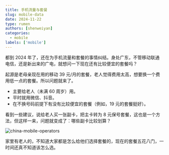 ```yaml
---
title: 手机流量与套餐
slug: mobile-data
date: 2024-11-22
type: rumen
authors: [shenweiyan]
categories: 
  - mobile 
labels: ['mobile']
---
```


都到 2024 年了，还在为手机流量和套餐的事情纠结。身处广东，不管移动联通电信，还是新出来的广电，就想问一下现在还有比较便宜的套餐吗？

<!-- more -->

起源是老母亲现在用的移动 39 元/月的套餐，老人觉得费用太高，想要换一个费用低一点的套餐。所以问题就来了。

- 主要给老人（未满 60 周岁）用。
- 平时就用微信、抖音。
- 在不换号码前提下有没有比较便宜的套餐（例如，19 元的套餐挺好）。

看到一些建议，说给老人买一张副卡，把主卡转为 8 元保号套餐，这也是一个方法，但这样一来，问题就变成了：哪些副卡比较划算？

![china-mobile-operators](https://kg.weiyan.cc/2024/11/china-mobile-operators.jpg)

家里有老人的，不知道大家都是怎么给他们选择套餐的，现在的套餐五花八门，一时间还真不知道该怎么选。
